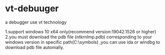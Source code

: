 # vt-debuuger
a debugger use vt technology

1.support windows 10 x64 only(recommend version:19042.1526 or higher)
2.you must download the pdb file (ntkrnlmp.pdb) corresponding to your windows version in specific path(C:\symbols) ,you can use ida or windbg to download pdb file automally.
